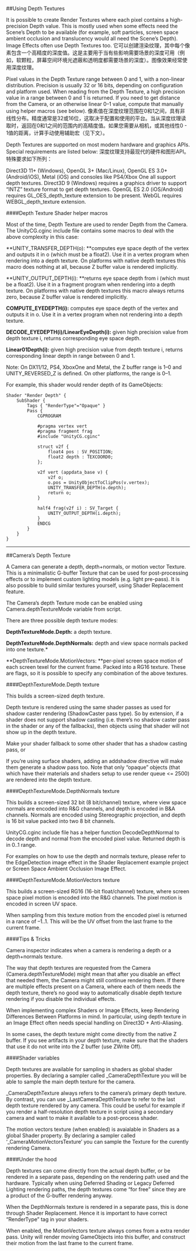 ##Using Depth Textures

It is possible to create Render Textures where each pixel contains a high-precision Depth value. This is mostly used when some effects need the Scene’s Depth to be available (for example, soft particles, screen space ambient occlusion and translucency would all need the Scene’s Depth). Image Effects often use Depth Textures too.
它可以创建渲染纹理，其中每个像素包含一个高精度的深度值。这是主要用于当有些影响需要场景的深度可用（例如，软颗粒，屏幕空间环境光遮蔽和透明度都需要场景的深度）。图像效果经常使用深度纹理。

Pixel values in the Depth Texture range between 0 and 1, with a non-linear distribution. Precision is usually 32 or 16 bits, depending on configuration and platform used. When reading from the Depth Texture, a high precision value in a range between 0 and 1 is returned. If you need to get distance from the Camera, or an otherwise linear 0–1 value, compute that manually using helper macros (see below).
像素值在深度纹理范围在0和1之间，具有非线性分布。精度通常是32或16位，这取决于配置和使用的平台。当从深度纹理读取时，返回在0和1之间的范围内的高精度值。如果您需要从相机，或其他线性0 - 1值的距离，计算手动使用辅助宏（见下文）。

Depth Textures are supported on most modern hardware and graphics APIs. Special requirements are listed below:
深度纹理支持最现代的硬件和图形API。特殊要求如下所列：

Direct3D 11+ (Windows), OpenGL 3+ (Mac/Linux), OpenGL ES 3.0+ (Android/iOS), Metal (iOS) and consoles like PS4/Xbox One all support depth textures.
Direct3D 9 (Windows) requires a graphics driver to support “INTZ” texture format to get depth textures.
OpenGL ES 2.0 (iOS/Android) requires GL_OES_depth_texture extension to be present.
WebGL requires WEBGL_depth_texture extension.

####Depth Texture Shader helper macros

Most of the time, Depth Texture are used to render Depth from the Camera. The UnityCG.cginc include file contains some macros to deal with the above complexity in this case:

**UNITY_TRANSFER_DEPTH(o): **computes eye space depth of the vertex and outputs it in o (which must be a float2). Use it in a vertex program when rendering into a depth texture. On platforms with native depth textures this macro does nothing at all, because Z buffer value is rendered implicitly.

**UNITY_OUTPUT_DEPTH(i): **returns eye space depth from i (which must be a float2). Use it in a fragment program when rendering into a depth texture. On platforms with native depth textures this macro always returns zero, because Z buffer value is rendered implicitly.

**COMPUTE_EYEDEPTH(i):** computes eye space depth of the vertex and outputs it in o. Use it in a vertex program when not rendering into a depth texture.

**DECODE_EYEDEPTH(i)/LinearEyeDepth(i):** given high precision value from depth texture i, returns corresponding eye space depth.

**Linear01Depth(i):** given high precision value from depth texture i, returns corresponding linear depth in range between 0 and 1.

Note: On DX11/12, PS4, XboxOne and Metal, the Z buffer range is 1–0 and UNITY_REVERSED_Z is defined. On other platforms, the range is 0–1.

For example, this shader would render depth of its GameObjects:

```
Shader "Render Depth" {
    SubShader {
        Tags { "RenderType"="Opaque" }
        Pass {
            CGPROGRAM

            #pragma vertex vert
            #pragma fragment frag
            #include "UnityCG.cginc"

            struct v2f {
                float4 pos : SV_POSITION;
                float2 depth : TEXCOORD0;
            };

            v2f vert (appdata_base v) {
                v2f o;
                o.pos = UnityObjectToClipPos(v.vertex);
                UNITY_TRANSFER_DEPTH(o.depth);
                return o;
            }

            half4 frag(v2f i) : SV_Target {
                UNITY_OUTPUT_DEPTH(i.depth);
            }
            ENDCG
        }
    }
}
```


---

##Camera’s Depth Texture

A Camera can generate a depth, depth+normals, or motion vector Texture. This is a minimalistic G-buffer Texture that can be used for post-processing effects or to implement custom lighting models (e.g. light pre-pass). It is also possible to build similar textures yourself, using Shader Replacement feature.

The Camera’s depth Texture mode can be enabled using Camera.depthTextureMode variable from script.

There are three possible depth texture modes:

**DepthTextureMode.Depth:** a depth texture.

**DepthTextureMode.DepthNormals:** depth and view space normals packed into one texture.*

**DepthTextureMode.MotionVectors: **per-pixel screen space motion of each screen texel for the current frame. Packed into a RG16 texture.
These are flags, so it is possible to specify any combination of the above textures.

####DepthTextureMode.Depth texture

This builds a screen-sized depth texture.

Depth texture is rendered using the same shader passes as used for shadow caster rendering (ShadowCaster pass type). So by extension, if a shader does not support shadow casting (i.e. there’s no shadow caster pass in the shader or any of the fallbacks), then objects using that shader will not show up in the depth texture.

Make your shader fallback to some other shader that has a shadow casting pass, or

If you’re using surface shaders, adding an addshadow directive will make them generate a shadow pass too.
Note that only “opaque” objects (that which have their materials and shaders setup to use render queue <= 2500) are rendered into the depth texture.

####DepthTextureMode.DepthNormals texture

This builds a screen-sized 32 bit (8 bit/channel) texture, where view space normals are encoded into R&G channels, and depth is encoded in B&A channels. Normals are encoded using Stereographic projection, and depth is 16 bit value packed into two 8 bit channels.

UnityCG.cginc include file has a helper function DecodeDepthNormal to decode depth and normal from the encoded pixel value. Returned depth is in 0..1 range.

For examples on how to use the depth and normals texture, please refer to the EdgeDetection image effect in the Shader Replacement example project or Screen Space Ambient Occlusion Image Effect.

####DepthTextureMode.MotionVectors texture

This builds a screen-sized RG16 (16-bit float/channel) texture, where screen space pixel motion is encoded into the R&G channels. The pixel motion is encoded in screen UV space.

When sampling from this texture motion from the encoded pixel is returned in a rance of –1..1. This will be the UV offset from the last frame to the current frame.

####Tips & Tricks

Camera inspector indicates when a camera is rendering a depth or a depth+normals texture.

The way that depth textures are requested from the Camera (Camera.depthTextureMode) might mean that after you disable an effect that needed them, the Camera might still continue rendering them. If there are multiple effects present on a Camera, where each of them needs the depth texture, there’s no good way to automatically disable depth texture rendering if you disable the individual effects.

When implementing complex Shaders or Image Effects, keep Rendering Differences Between Platforms in mind. In particular, using depth texture in an Image Effect often needs special handling on Direct3D + Anti-Aliasing.

In some cases, the depth texture might come directly from the native Z buffer. If you see artifacts in your depth texture, make sure that the shaders that use it do not write into the Z buffer (use ZWrite Off).

####Shader variables

Depth textures are available for sampling in shaders as global shader properties. By declaring a sampler called _CameraDepthTexture you will be able to sample the main depth texture for the camera.

_CameraDepthTexture always refers to the camera’s primary depth texture. By contrast, you can use _LastCameraDepthTexture to refer to the last depth texture rendered by any camera. This could be useful for example if you render a half-resolution depth texture in script using a secondary camera and want to make it available to a post-process shader.

The motion vectors texture (when enabled) is avaialable in Shaders as a global Shader property. By declaring a sampler called ‘_CameraMotionVectorsTexture’ you can sample the Texture for the curently rendering Camera.

####Under the hood

Depth textures can come directly from the actual depth buffer, or be rendered in a separate pass, depending on the rendering path used and the hardware. Typically when using Deferred Shading or Legacy Deferred Lighting rendering paths, the depth textures come “for free” since they are a product of the G-buffer rendering anyway.

When the DepthNormals texture is rendered in a separate pass, this is done through Shader Replacement. Hence it is important to have correct “RenderType” tag in your shaders.

When enabled, the MotionVectors texture always comes from a extra render pass. Unity will render moving GameObjects into this buffer, and construct their motion from the last frame to the current frame.